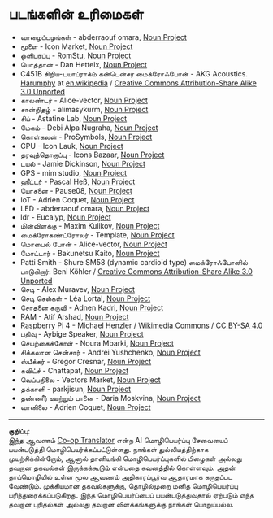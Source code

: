 <!--
CO_OP_TRANSLATOR_METADATA:
{
  "original_hash": "4506d33bbda7acc0ab20980172687090",
  "translation_date": "2025-10-11T11:13:46+00:00",
  "source_file": "attributions.md",
  "language_code": "ta"
}
-->
# படங்களின் உரிமைகள்

* வாழைப்பழங்கள் - abderraouf omara, [Noun Project](https://thenounproject.com)
* மூளை - Icon Market, [Noun Project](https://thenounproject.com)
* ஒளிபரப்பு - RomStu, [Noun Project](https://thenounproject.com)
* பொத்தான் - Dan Hetteix, [Noun Project](https://thenounproject.com)
* C451B சிறிய-டயாப்ராக்ம் கன்டென்சர் மைக்ரோஃபோன் - AKG Acoustics. [Harumphy](https://en.wikipedia.org/wiki/User:Harumphy) at [en.wikipedia](https://en.wikipedia.org/) / [Creative Commons Attribution-Share Alike 3.0 Unported](https://creativecommons.org/licenses/by-sa/3.0/deed.en)
* காலண்டர் - Alice-vector, [Noun Project](https://thenounproject.com)
* சான்றிதழ் - alimasykurm, [Noun Project](https://thenounproject.com)
* சிப் - Astatine Lab, [Noun Project](https://thenounproject.com)
* மேகம் - Debi Alpa Nugraha, [Noun Project](https://thenounproject.com)
* கொள்கலன் - ProSymbols, [Noun Project](https://thenounproject.com)
* CPU - Icon Lauk, [Noun Project](https://thenounproject.com)
* தரவுத்தொகுப்பு - Icons Bazaar, [Noun Project](https://thenounproject.com)
* டயல் - Jamie Dickinson, [Noun Project](https://thenounproject.com)
* GPS - mim studio, [Noun Project](https://thenounproject.com)
* ஹீட்டர் - Pascal Heß, [Noun Project](https://thenounproject.com)
* யோசனை - Pause08, [Noun Project](https://thenounproject.com)
* IoT - Adrien Coquet, [Noun Project](https://thenounproject.com)
* LED - abderraouf omara, [Noun Project](https://thenounproject.com)
* ldr - Eucalyp, [Noun Project](https://thenounproject.com)
* மின்விளக்கு - Maxim Kulikov, [Noun Project](https://thenounproject.com)
* மைக்ரோகண்ட்ரோலர் - Template, [Noun Project](https://thenounproject.com)
* மொபைல் போன் - Alice-vector, [Noun Project](https://thenounproject.com)
* மோட்டார் - Bakunetsu Kaito, [Noun Project](https://thenounproject.com)
* Patti Smith - Shure SM58 (dynamic cardioid type) மைக்ரோஃபோனில் பாடுகிறார். Beni Köhler / [Creative Commons Attribution-Share Alike 3.0 Unported](https://creativecommons.org/licenses/by-sa/3.0/deed.en)
* செடி - Alex Muravev, [Noun Project](https://thenounproject.com)
* செடி செல்கள் - Léa Lortal, [Noun Project](https://thenounproject.com)
* சோதனை கருவி - Adnen Kadri, [Noun Project](https://thenounproject.com)
* RAM - Atif Arshad, [Noun Project](https://thenounproject.com)
* Raspberry Pi 4 - Michael Henzler / [Wikimedia Commons](https://commons.wikimedia.org/wiki/Main_Page) / [CC BY-SA 4.0](https://creativecommons.org/licenses/by-sa/4.0/)
* பதிவு - Aybige Speaker, [Noun Project](https://thenounproject.com)
* செயற்கைக்கோள் - Noura Mbarki, [Noun Project](https://thenounproject.com)
* சிக்கலான சென்சார் - Andrei Yushchenko, [Noun Project](https://thenounproject.com)
* ஸ்பீக்கர் - Gregor Cresnar, [Noun Project](https://thenounproject.com)
* சுவிட்ச் - Chattapat, [Noun Project](https://thenounproject.com)
* வெப்பநிலை - Vectors Market, [Noun Project](https://thenounproject.com)
* தக்காளி - parkjisun, [Noun Project](https://thenounproject.com)
* தண்ணீர் ஊற்றும் பானை - Daria Moskvina, [Noun Project](https://thenounproject.com)
* வானிலை - Adrien Coquet, [Noun Project](https://thenounproject.com)

---

**குறிப்பு**:  
இந்த ஆவணம் [Co-op Translator](https://github.com/Azure/co-op-translator) என்ற AI மொழிபெயர்ப்பு சேவையைப் பயன்படுத்தி மொழிபெயர்க்கப்பட்டுள்ளது. நாங்கள் துல்லியத்திற்காக முயற்சிக்கின்றோம், ஆனால் தானியங்கி மொழிபெயர்ப்புகளில் பிழைகள் அல்லது தவறான தகவல்கள் இருக்கக்கூடும் என்பதை கவனத்தில் கொள்ளவும். அதன் தாய்மொழியில் உள்ள மூல ஆவணம் அதிகாரப்பூர்வ ஆதாரமாக கருதப்பட வேண்டும். முக்கியமான தகவல்களுக்கு, தொழில்முறை மனித மொழிபெயர்ப்பு பரிந்துரைக்கப்படுகிறது. இந்த மொழிபெயர்ப்பைப் பயன்படுத்துவதால் ஏற்படும் எந்த தவறான புரிதல்கள் அல்லது தவறான விளக்கங்களுக்கு நாங்கள் பொறுப்பல்ல.